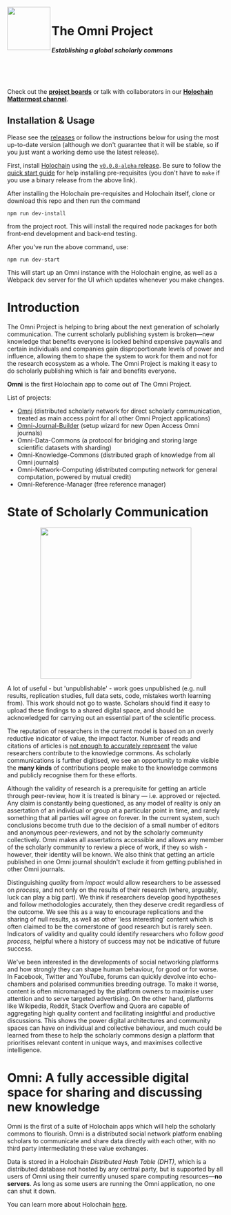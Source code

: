 </br>

<img align="left" width="100" height="100" src="logo.png">

# The Omni Project

**_Establishing a global scholarly commons_**

</br></br></br>

Check out the [**project boards**](https://github.com/OmniProject/omni/projects) or talk with collaborators in our [**Holochain Mattermost channel**](https://chat.holochain.org/appsup/channels/app-omni).

## Installation & Usage

Please see the [releases](https://github.com/OmniProject/omni/releases) or follow the instructions below for using the most up-to-date version (although we don't guarantee that it will be stable, so if you just want a working demo use the latest release).

First, install [Holochain](https://holochain.org) using the [`v0.0.8-alpha` release](https://github.com/holochain/holochain-rust/releases/tag/v0.0.8-alpha). Be sure to follow the [quick start guide](https://developer.holochain.org/start.html) for help installing pre-requisites (you don't have to `make` if you use a binary release from the above link).

After installing the Holochain pre-requisites and Holochain itself, clone or download this repo and then run the command

`npm run dev-install`

from the project root. This will install the required node packages for both front-end development and back-end testing.

After you've run the above command, use:

`npm run dev-start`

This will start up an Omni instance with the Holochain engine, as well as a Webpack dev server for the UI which updates whenever you make changes.

# Introduction

The Omni Project is helping to bring about the next generation of scholarly communication. The current scholarly publishing system is broken—new knowledge that benefits everyone is locked behind expensive paywalls and certain individuals and companies gain disproportionate levels of power and influence, allowing them to shape the system to work for them and not for the research ecosystem as a whole. The Omni Project is making it easy to do scholarly publishing which is fair and benefits everyone.

**Omni** is the first Holochain app to come out of The Omni Project. 

List of projects:
* [Omni](https://github.com/OmniProject/omni) (distributed scholarly network for direct scholarly communication, treated as main access point for all other Omni Project applications)
* [Omni-Journal-Builder](https://github.com/OmniProject/omni-journal-builder) (setup wizard for new Open Access Omni journals)
* Omni-Data-Commons (a protocol for bridging and storing large scientific datasets with sharding)
* Omni-Knowledge-Commons (distributed graph of knowledge from all Omni journals)
* Omni-Network-Computing (distributed computing network for general computation, powered by mutual credit)
* Omni-Reference-Manager (free reference manager)

# State of Scholarly Communication

<p align="center">
  <img width="350" height="350" src="https://pbs.twimg.com/media/DoMNn4rXsAAc_Mu.jpg">
 </p>

A lot of useful - but 'unpublishable' - work goes unpublished (e.g. null results, replication studies, full data sets, code, mistakes worth learning from). This work should not go to waste. Scholars should find it easy to upload these findings to a shared digital space, and should be acknowledged for carrying out an essential part of the scientific process.

The reputation of researchers in the current model is based on an overly reductive indicator of value, the impact factor. Number of reads and citations of articles is [not enough to accurately represent](http://backreaction.blogspot.com/2017/03/academia-is-fucked-up-so-why-isnt.html) the value researchers contribute to the knowledge commons. As scholarly communications is further digitised, we see an opportunity to make visible the **many kinds** of contributions people make to the knowledge commons and publicly recognise them for these efforts.

Although the validity of research is a prerequisite for getting an article through peer-review, how it is treated is binary — i.e. approved or rejected. Any claim is constantly being questioned, as any model of reality is only an assertation of an individual or group at a particular point in time, and rarely something that all parties will agree on forever. In the current system, such conclusions become truth due to the decision of a small number of editors and anonymous peer-reviewers, and not by the scholarly community collectively. Omni makes all assertations accessible and allows any member of the scholarly community to review a piece of work, if they so wish - however, their identity will be known. We also think that getting an article published in one Omni journal shouldn't exclude it from getting published in other Omni journals.

Distinguishing _quality_ from _impact_ would allow researchers to be assessed on _process_, and not only on the results of their research (where, arguably, luck can play a big part). We think if researchers develop good hypotheses and follow methodologies accurately, then they deserve credit regardless of the outcome. We see this as a way to encourage replications and the sharing of null results, as well as other 'less interesting' content which is often claimed to be the cornerstone of good research but is rarely seen. Indicators of validity and quality could identify researchers who follow _good process_, helpful where a history of success may not be indicative of future success. 

We've been interested in the developments of social networking platforms and how strongly they can shape human behaviour, for good or for worse. In Facebook, Twitter and YouTube, forums can quickly devolve into echo-chambers and polarised communities breeding outrage. To make it worse, content is often micromanaged by the platform owners to maximise user attention and to serve targeted advertising. On the other hand, platforms like Wikipedia, Reddit, Stack Overflow and Quora are capable of aggregating high quality content and facilitating insightful and productive discussions. This shows the power digital architectures and community spaces can have on individual and collective behaviour, and much could be learned from these to help the scholarly commons design a platform that prioritises relevant content in unique ways, and maximises collective intelligence.

# Omni: A fully accessible digital space for sharing and discussing new knowledge

Omni is the first of a suite of Holochain apps which will help the scholarly commons to flourish. Omni is a distributed social network platform enabling scholars to communicate and share data directly with each other, with no third party intermediating these value exchanges.

Data is stored in a Holochain _Distributed Hash Table (DHT)_, which is a distributed database not hosted by any central party, but is supported by all users of Omni using their currently unused spare computing resources—**no servers**. As long as some users are running the Omni application, no one can shut it down.

You can learn more about Holochain [here](https://www.notion.so/Holochain-Reading-List-352388be758f4356a6da1fbb7962f87c).
